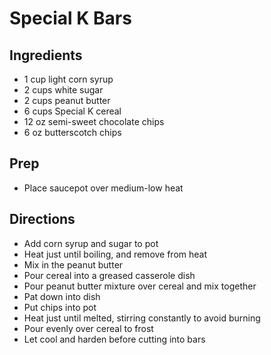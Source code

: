 # Special K Bars

## Ingredients

- 1 cup light corn syrup
- 2 cups white sugar
- 2 cups peanut butter
- 6 cups Special K cereal
- 12 oz semi-sweet chocolate chips
- 6 oz butterscotch chips

## Prep

- Place saucepot over medium-low heat

## Directions

- Add corn syrup and sugar to pot
- Heat just until boiling, and remove from heat
- Mix in the peanut butter
- Pour cereal into a greased casserole dish
- Pour peanut butter mixture over cereal and mix together
- Pat down into dish
- Put chips into pot
- Heat just until melted, stirring constantly to avoid burning
- Pour evenly over cereal to frost
- Let cool and harden before cutting into bars
